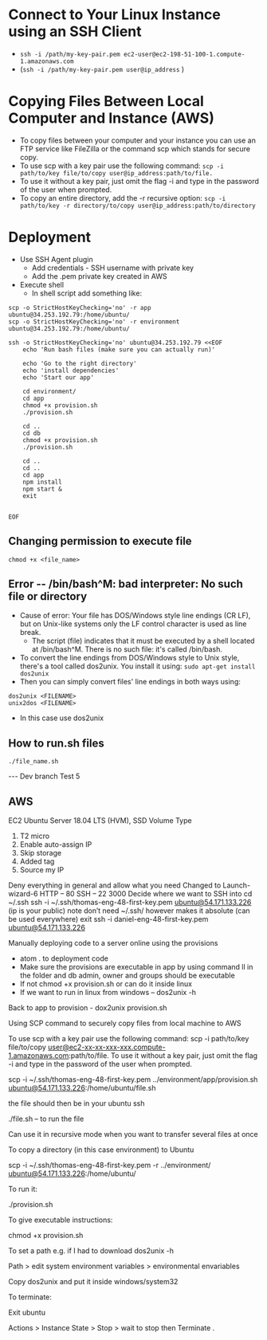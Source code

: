 # Connect to Your Linux Instance using an SSH Client
- ``ssh -i /path/my-key-pair.pem ec2-user@ec2-198-51-100-1.compute-1.amazonaws.com``
- (``ssh -i /path/my-key-pair.pem user@ip_address`` )

# Copying Files Between Local Computer and Instance (AWS)
- To copy files between your computer and your instance you can use an FTP service like FileZilla or the command scp which stands for secure copy.
- To use scp with a key pair use the following command: ``scp -i path/to/key file/to/copy user@ip_address:path/to/file.``
- To use it without a key pair, just omit the flag -i and type in the password of the user when prompted.
- To copy an entire directory, add the -r recursive option:
``scp -i path/to/key -r directory/to/copy user@ip_address:path/to/directory``

# Deployment
- Use SSH Agent plugin
  - Add credentials - SSH username with private key
  - Add the .pem private key created in AWS
- Execute shell
  - In shell script add something like:
````
scp -o StrictHostKeyChecking='no' -r app ubuntu@34.253.192.79:/home/ubuntu/
scp -o StrictHostKeyChecking='no' -r environment ubuntu@34.253.192.79:/home/ubuntu/

ssh -o StrictHostKeyChecking='no' ubuntu@34.253.192.79 <<EOF
	echo 'Run bash files (make sure you can actually run)'

    echo 'Go to the right directory'
    echo 'install dependencies'
    echo 'Start our app'

    cd environment/
    cd app
    chmod +x provision.sh
    ./provision.sh

    cd ..
    cd db
    chmod +x provision.sh
    ./provision.sh

    cd ..
    cd ..
    cd app
    npm install
    npm start &
    exit


EOF  
````

## Changing permission to execute file
`` chmod +x <file_name> ``

## Error -- /bin/bash^M: bad interpreter: No such file or directory
- Cause of error: Your file has DOS/Windows style line endings (CR LF), but on Unix-like systems only the LF control character is used as line break.
  - The script (file) indicates that it must be executed by a shell located at /bin/bash^M. There is no such file: it's called /bin/bash.
- To convert the line endings from DOS/Windows style to Unix style, there's a tool called dos2unix. You install it using:
`` sudo apt-get install dos2unix ``
- Then you can simply convert files' line endings in both ways using:
````
dos2unix <FILENAME>
unix2dos <FILENAME>
````
- In this case use dos2unix

## How to run.sh files
`` ./file_name.sh ``

--- Dev branch Test 5

## AWS
EC2
Ubuntu Server 18.04 LTS (HVM), SSD Volume Type
1.	T2 micro
2.	Enable auto-assign IP
3.	Skip storage
4.	Added tag
5.	Source my IP

Deny everything in general and allow what you need
Changed to Launch-wizard-6
HTTP – 80
SSH – 22
3000
Decide where we want to SSH into
cd ~/.ssh
ssh -i ~/.ssh/thomas-eng-48-first-key.pem ubuntu@54.171.133.226 (ip is your public)
note don’t need ~/.ssh/ however makes it absolute (can be used everywhere)
exit
ssh -i daniel-eng-48-first-key.pem ubuntu@54.171.133.226

Manually deploying code to a server online using the provisions
- atom . to deployment code
- Make sure the provisions are executable in app by using command ll in the folder and db admin, owner and groups should be executable
- If not chmod +x provision.sh or can do it inside linux
- If we want to run in linux from windows – dos2unix -h

Back to app to provision - dox2unix provision.sh

Using SCP command to securely copy files from local machine to AWS

To use scp with a key pair use the following command: scp -i path/to/key file/to/copy user@ec2-xx-xx-xxx-xxx.compute-1.amazonaws.com:path/to/file.
	To use it without a key pair, just omit the flag -i and type in the password of the user when prompted.

scp -i ~/.ssh/thomas-eng-48-first-key.pem ../environment/app/provision.sh ubuntu@54.171.133.226:/home/ubuntu/file.sh

the file should then be in your ubuntu ssh

./file.sh – to run the file

Can use it in recursive mode when you want to transfer several files at once

To copy a directory (in this case environment) to Ubuntu

scp -i ~/.ssh/thomas-eng-48-first-key.pem -r ../environment/ ubuntu@54.171.133.226:/home/ubuntu/

To run it:

./provision.sh

To give executable instructions:

chmod +x provision.sh

To set a path e.g. if I had to download dos2unix -h

Path > edit system environment variables > environmental envariables

Copy dos2unix and put it inside windows/system32

To terminate:

Exit ubuntu

Actions > Instance State > Stop > wait to stop then Terminate
.
